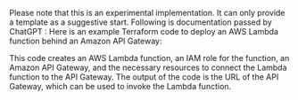 
Please note that this is an experimental implementation. It can only provide a template as a suggestive start.
Following is documentation passed by ChatGPT : 
Here is an example Terraform code to deploy an AWS Lambda function behind an Amazon API Gateway:



This code creates an AWS Lambda function, an IAM role for the function, an Amazon API Gateway, and the necessary resources to connect the Lambda function to the API Gateway. The output of the code is the URL of the API Gateway, which can be used to invoke the Lambda function.